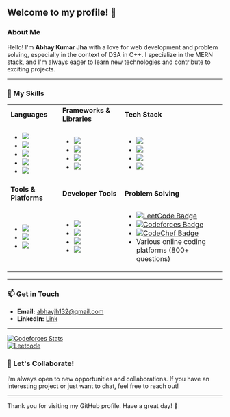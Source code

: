 ## Welcome to my profile! 🌟

### About Me

Hello! I'm **Abhay Kumar Jha** with a love for web development and problem solving, especially in the context of DSA in C++. I specialize in the MERN stack, and I'm always eager to learn new technologies and contribute to exciting projects.

---

### 🚀 My Skills

<table>
  <tr>
    <td><strong>Languages</strong></td>
    <td><strong>Frameworks & Libraries</strong></td>
    <td><strong>Tech Stack</strong></td>
  </tr>
  <tr>
    <td>
      <ul>
        <li><img src="https://img.shields.io/badge/CPP-8A2BE2"></li>
        <li><img src="https://img.shields.io/badge/-Python-A8B9CC?style=flat&logo=Py"></li>
        <li><img src="https://img.shields.io/badge/-HTML5-E34F26?style=flat&logo=html5&logoColor=white"></li>
        <li><img src="https://img.shields.io/badge/-CSS3-1572B6?style=flat&logo=css3"></li>
        <li><img src="https://img.shields.io/badge/-JavaScript-F7DF1E?style=flat&logo=javascript&logoColor=black"></li>
      </ul>
    </td>
    <td>
      <ul>
        <li><img src="https://img.shields.io/badge/-React.js-61DAFB?style=flat&logo=react&logoColor=white"></li>
        <li><img src="https://img.shields.io/badge/-Node.js-339933?style=flat&logo=node.js&logoColor=white"></li>
        <li><img src="https://img.shields.io/badge/-CSS-38B2AC?style=flat&logo=tailwind-css&logoColor=white"></li>
        <li><img src="https://img.shields.io/badge/-TailwindCSS-334433?style=flat&logo=node.js&logoColor=white"></li>
      </ul>
    </td>
    <td>
      <ul>
        <li><img src="https://img.shields.io/badge/-MongoDB-47A248?style=flat&logo=mongodb&logoColor=white"></li>
        <li><img src="https://img.shields.io/badge/-Express.js-000000?style=flat&logo=express&logoColor=white"></li>
        <li><img src="https://img.shields.io/badge/-React.js-61DAFB?style=flat&logo=react&logoColor=white"></li>
        <li><img src="https://img.shields.io/badge/-Node.js-339933?style=flat&logo=node.js&logoColor=white"></li>
      </ul>
    </td>
  </tr>
  <tr>
    <td><strong>Tools & Platforms</strong></td>
    <td><strong>Developer Tools</strong></td>
    <td><strong>Problem Solving</strong></td>
  </tr>
  <tr>
    <td>
      <ul>
        <li><img src="https://img.shields.io/badge/-Git-F05032?style=flat&logo=git&logoColor=white"></li>
        <li><img src="https://img.shields.io/badge/-GitHub_Actions-2088FF?style=flat&logo=github-actions&logoColor=white"></li>
        <li><img src="https://img.shields.io/badge/-Linux-FCC624?style=flat&logo=linux&logoColor=black"></li>
      </ul>
    </td>
    <td>
      <ul>
        <li><img src="https://img.shields.io/badge/-VS_Code-007ACC?style=flat&logo=visual-studio-code&logoColor=white"></li>
        <li><img src="https://img.shields.io/badge/-Eclipse-2C2255?style=flat&logo=eclipse&logoColor=white"></li>
        <li><img src="https://img.shields.io/badge/-GitHub-181717?style=flat&logo=github"></li>
        <li><img src="https://img.shields.io/badge/-Git-F05032?style=flat&logo=git&logoColor=white"></li>
      </ul>
    </td>
    <td>
      <ul>
        <li>
            <a href="https://leetcode.com/abhay-zha/" target="_blank">
                <img src="https://img.shields.io/badge/-LeetCode-FFA116?style=flat&logo=leetcode&logoColor=black" alt="LeetCode Badge">
            </a>
        </li>
        <li>
            <a href="https://codeforces.com/profile/Abhay00011" target="_blank">
                <img src="https://img.shields.io/badge/-CodeForces-F5B116?style=flat&logo=leetcode&logoColor=black" alt="Codeforces Badge">
            </a>
        </li>
        <li>
            <a href="https://www.codechef.com/users/abhayjh" target="_blank">
                <img src="https://img.shields.io/badge/-Codechef-F1A116?style=flat&logo=leetcode&logoColor=black" alt="CodeChef Badge">
            </a> 
        </li>
        <li>Various online coding platforms (800+ questions)</li>
      </ul>
    </td>
  </tr>
</table>

---

### 📫 Get in Touch

- **Email:** [abhayjh132@gmail.com](mailto:abhayjh132@gmail.com)
- **LinkedIn:** [Link](https://www.linkedin.com/in/abhay-kumar-jha-a1a9b9303/)

---

[![Codeforces Stats](https://codeforces-readme-stats.vercel.app/api/card?username=Abhay00011&theme=github_dark&disable_animations=false&show_icons=true&force_username=true)](https://codeforces.com/profile/Abhay00011)  
[![Leetcode](https://leetcard.jacoblin.cool/abhay-zha?ext=contest)](https://leetcode.com/abhay-zha)

### 🤝 Let's Collaborate!

I’m always open to new opportunities and collaborations. If you have an interesting project or just want to chat, feel free to reach out!

---

Thank you for visiting my GitHub profile. Have a great day! 👑
